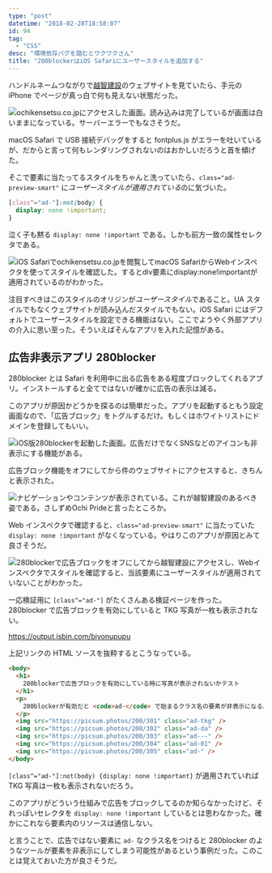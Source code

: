 ```yaml
---
type: "post"
datetime: "2018-02-28T18:58:07"
id: 94
tag:
  - "CSS"
desc: "環境依存バグを踏むとワクワクさん"
title: "280blockerはiOS Safariにユーザースタイルを追加する"
---
```


ハンドルネームつながりで[越智建設](http://ochikensetsu.co.jp/)のウェブサイトを見ていたら、手元の iPhone でページが真っ白で何も見えない状態だった。

![ochikensetsu.co.jpにアクセスした画面。読み込みは完了しているが画面は白いままになっている。サーバーエラーでもなさそうだ。](/image/280blocker/nope.webp)

macOS Safari で USB 接続デバッグをすると fontplus.js がエラーを吐いているが、だからと言って何もレンダリングされないのはおかしいだろうと首を傾げた。

そこで要素に当たってるスタイルをちゃんと洗っていたら、`class="ad-preview-smart"` に*ユーザースタイルが適用されている*のに気づいた。

<!-- prettier-ignore -->
```css
[class^="ad-"]:not(body) {
  display: none !important;
}
```

泣く子も黙る `display: none !important` である。しかも前方一致の属性セレクタである。

![iOS Safariでochikensetsu.co.jpを閲覧してmacOS SafariからWebインスペクタを使ってスタイルを確認した。するとdiv要素にdisplay:none!importantが適用されているのがわかった。](/image/280blocker/active.webp)

注目すべきはこのスタイルのオリジンが*ユーザースタイル*であること。UA スタイルでもなくウェブサイトが読み込んだスタイルでもない。iOS Safari にはデフォルトでユーザースタイルを設定できる機能はない。ここでようやく外部アプリの介入に思い至った。そういえばそんなアプリを入れた記憶がある。

## 広告非表示アプリ 280blocker

280blocker とは Safari を利用中に出る広告をある程度ブロックしてくれるアプリ。インストールすると全てではないが確かに広告の表示は減る。

このアプリが原因かどうかを探るのは簡単だった。アプリを起動するともう設定画面なので、「広告ブロック」をトグルするだけ。もしくはホワイトリストにドメインを登録してもいい。

![iOS版280blockerを起動した画面。広告だけでなくSNSなどのアイコンも非表示にする機能がある。](/image/280blocker/setting.webp)

広告ブロック機能をオフにしてから件のウェブサイトにアクセスすると、きちんと表示された。

![ナビゲーションやコンテンツが表示されている。これが越智建設のあるべき姿である。さしずめOchi Prideと言ったところか。](/image/280blocker/yep.webp)

Web インスペクタで確認すると、`class="ad-preview-smart"` に当たっていた `display: none !important` がなくなっている。やはりこのアプリが原因とみて良さそうだ。

![280blockerで広告ブロックをオフにしてから越智建設にアクセスし、Webインスペクタでスタイルを確認すると、当該要素にユーザースタイルが適用されていないことがわかった。](/image/280blocker/inactive.webp)

一応検証用に `[class^="ad-"]` がたくさんある検証ページを作った。280blocker で広告ブロックを有効にしていると TKG 写真が一枚も表示されない。

https://output.jsbin.com/biyonupupu

上記リンクの HTML ソースを抜粋するとこうなっている。

```html
<body>
  <h1>
    280blockerで広告ブロックを有効にしている時に写真が表示されないかテスト
  </h1>
  <p>
    280blockerが有効だと <code>ad-</code> で始まるクラス名の要素が非表示になる。
  </p>
  <img src="https://picsum.photos/200/301" class="ad-tkg" />
  <img src="https://picsum.photos/200/302" class="ad-da" />
  <img src="https://picsum.photos/200/303" class="ad---" />
  <img src="https://picsum.photos/200/304" class="ad-01" />
  <img src="https://picsum.photos/200/305" class="ad-" />
</body>
```

`[class^="ad-"]:not(body) {display: none !important}` が適用されていれば TKG 写真は一枚も表示されないだろう。

このアプリがどういう仕組みで広告をブロックしてるのか知らなかったけど、それっぽいセレクタを `display: none !important` しているとは思わなかった。確かにこれなら要素内のリソースは通信しない。

と言うことで、広告ではない要素に `ad-` なクラス名をつけると 280blocker のようなツールが要素を非表示にしてしまう可能性があるという事例だった。このことは覚えておいた方が良さそうだ。
